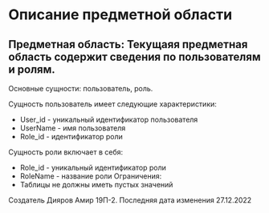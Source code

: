 # Описание предметной области
## Предметная область: Текущаяя предметная область содержит сведения по пользователям и ролям.
Основные сущности: пользователь, роль.

Сущность пользователь имеет следующие характеристики:
- User_id - уникальный идентификатор пользователя
- UserName - имя пользователя
- Role_id - идентификатор роли

Сущность роли включает в себя:
- Role_id - уникальный идентификатор роли
- RoleName - название роли
Ограничения:
- Таблицы не должны иметь пустых значений

Создатель Дияров Амир 19П-2.
Последняя дата изменения 27.12.2022
 
